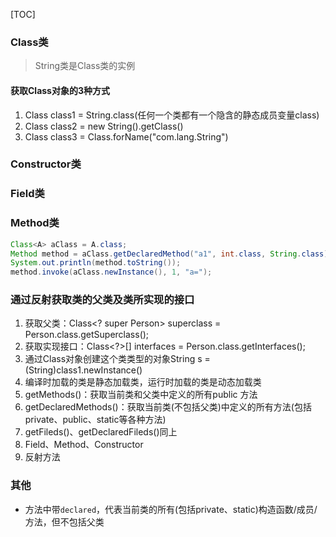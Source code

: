 [TOC]

### Class类
> String类是Class类的实例

#### 获取Class对象的3种方式
1. Class class1 = String.class(任何一个类都有一个隐含的静态成员变量class)
2. Class class2 = new String().getClass()
3. Class class3 = Class.forName("com.lang.String")

### Constructor类
### Field类
### Method类
```Java
Class<A> aClass = A.class;
Method method = aClass.getDeclaredMethod("a1", int.class, String.class);
System.out.println(method.toString());
method.invoke(aClass.newInstance(), 1, "a=");
```

### 通过反射获取类的父类及类所实现的接口
1. 获取父类：Class<? super Person> superclass = Person.class.getSuperclass();
2.  获取实现接口：Class<?>[] interfaces = Person.class.getInterfaces();
5. 通过Class对象创建这个类类型的对象String s = (String)class1.newInstance()
6. 编译时加载的类是静态加载类，运行时加载的类是动态加载类
7. getMethods()：获取当前类和父类中定义的所有public 方法
8. getDeclaredMethods()：获取当前类(不包括父类)中定义的所有方法(包括private、public、static等各种方法)
9. getFileds()、getDeclaredFileds()同上
10. Field、Method、Constructor
11. 反射方法



### 其他
* 方法中带`declared`，代表当前类的所有(包括private、static)构造函数/成员/方法，但不包括父类